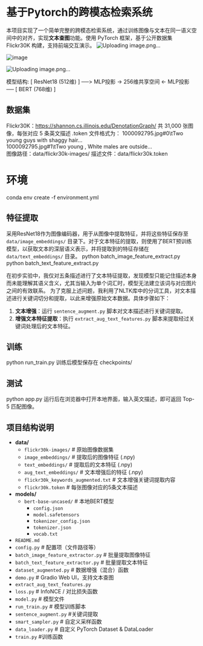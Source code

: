 # 基于Pytorch的跨模态检索系统

本项目实现了一个简单完整的跨模态检索系统，通过训练图像与文本在同一语义空间中的对齐，实现**文本查图**功能。使用 PyTorch 框架，基于公开数据集 Flickr30K 构建，支持前端交互演示。
![Uploading image.png…]()

![image](https://github.com/user-attachments/assets/8e71e9af-0cd1-4a55-af86-2664bdf718c7)

![Uploading image.png…]() 


模型结构:
[ ResNet18 (512维) ] ──> MLP投影 → 256维共享空间 ← MLP投影 ── [ BERT (768维) ]

## 数据集
 Flickr30K：https://shannon.cs.illinois.edu/DenotationGraph/
共 31,000 张图像，每张对应 5 条英文描述
.token 文件格式为：
1000092795.jpg#0\tTwo young guys with shaggy hair...    
1000092795.jpg#1\tTwo young , White males are outside...  
图像路径：data/flickr30k-images/
描述文件：data/flickr30k.token

# 环境
conda env create -f environment.yml

## 特征提取
采用ResNet18作为图像编码器，用于从图像中提取特征，并将这些特征保存至 `data/image_embeddings/` 目录下。对于文本特征的提取，则使用了BERT预训练模型，以获取文本的深层语义表示，并将提取到的特征存储在 `data/text_embeddings/` 目录。
python batch_image_feature_extract.py  
python batch_text_feature_extract.py  

在初步实验中，我仅对五条描述进行了文本特征提取，发现模型只能记住描述本身而未能理解其语义含义，尤其当输入为单个词汇时，模型无法建立该词与对应图片之间的有效联系。
为了克服上述问题，我利用了NLTK库中的分词工具，对文本描述进行关键词切分和提取，以此来增强原始文本数据。具体步骤如下：
1. **文本增强**：运行 `sentence_augment.py` 脚本对文本描述进行关键词提取。
2. **增强文本特征提取**：执行 `extract_aug_text_features.py` 脚本来提取经过关键词处理后的文本特征。 
## 训练
python run_train.py
训练后模型保存在 checkpoints/
## 测试
python app.py
运行后在浏览器中打开本地界面，输入英文描述，即可返回 Top-5 匹配图像。
## 项目结构说明
- **data/**
  - `flickr30k-images/`              # 原始图像数据集
  - `image_embeddings/`             # 提取后的图像特征 (.npy)
  - `text_embeddings/`              # 提取后的文本特征 (.npy)
  - `aug_text_embeddings/`          # 文本增强后的特征 (.npy)
  - `flickr30k_keywords_augmented.txt` # 文本增强关键词提取内容
  - `flickr30k.token`               # 每张图像对应的5条文本描述
- **models/**
  - `bert-base-uncased/`            # 本地BERT模型
    - `config.json`
    - `model.safetensors`
    - `tokenizer_config.json`
    - `tokenizer.json`
    - `vocab.txt`
- `README.md`
- `config.py`         # 配置项（文件路径等）
- `batch_image_feature_extractor.py`    # 批量提取图像特征
- `batch_text_feature_extractor.py`    # 批量提取文本特征
- `dataset_augmented.py`   # 数据增强（混合）函数
- `demo.py`    # Gradio Web UI，支持文本查图
- `extract_aug_text_features.py`
- `loss.py`     # InfoNCE / 对比损失函数
- `model.py`    # 模型文件
- `run_train.py` # 模型训练脚本
- `sentence_augment.py`  #关键词提取
- `smart_sampler.py`  # 自定义采样函数
- `data_loader.py`      # 自定义 PyTorch Dataset & DataLoader
- `train.py`          #训练函数
